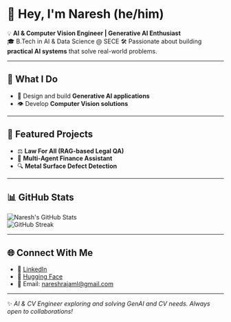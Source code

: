# 👋 Hey, I'm Naresh (he/him)  

💡 **AI & Computer Vision Engineer | Generative AI Enthusiast**  
🎓 B.Tech in AI & Data Science @ SECE
🛠 Passionate about building **practical AI systems** that solve real-world problems.  

---

## 🔭 What I Do
- 🤖 Design and build **Generative AI applications**
- 👁️ Develop **Computer Vision solutions** 

---

## 🌟 Featured Projects
- ⚖️ **Law For All (RAG-based Legal QA)** 
- 🤖 **Multi-Agent Finance Assistant** 
- 🔍 **Metal Surface Defect Detection**

---

## 📊 GitHub Stats
![Naresh's GitHub Stats](https://github-readme-stats.vercel.app/api?username=nareshmlx&show_icons=true&theme=tokyonight)  
![GitHub Streak](https://streak-stats.demolab.com?user=nareshmlx&theme=tokyonight&hide_border=false)  

---

## 🌐 Connect With Me
- 🔗 [LinkedIn](https://www.linkedin.com/in/nareshrajaml)  
- 🤗 [Hugging Face](https://huggingface.co/nareshmlx)  
- 📧 Email: nareshrajaml@gmail.com  

---

✨ *AI & CV Engineer exploring and solving GenAI and CV needs. Always open to collaborations!*  
